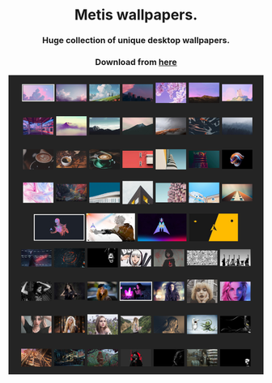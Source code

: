 <h1 align=center> Metis wallpapers.</h1>
<h3 align=center> Huge collection of unique desktop wallpapers.</h3>
<h3 align=center> Download from <a href=https://wallpapers.metislinux.org>here</h3>

![few of my wallpaper previews](preview.jpg)
